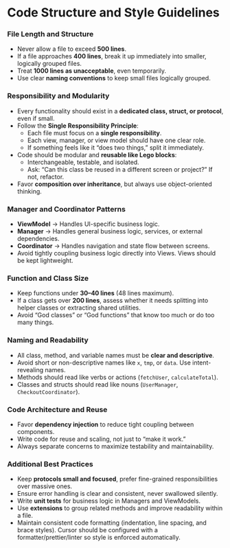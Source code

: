# Code Structure and Style Guidelines

### File Length and Structure
- Never allow a file to exceed **500 lines**.  
- If a file approaches **400 lines**, break it up immediately into smaller, logically grouped files.  
- Treat **1000 lines as unacceptable**, even temporarily.  
- Use clear **naming conventions** to keep small files logically grouped.  

### Responsibility and Modularity
- Every functionality should exist in a **dedicated class, struct, or protocol**, even if small.  
- Follow the **Single Responsibility Principle**:  
  - Each file must focus on a **single responsibility**.  
  - Each view, manager, or view model should have one clear role.  
  - If something feels like it “does two things,” split it immediately.  
- Code should be modular and **reusable like Lego blocks**:  
  - Interchangeable, testable, and isolated.  
  - Ask: “Can this class be reused in a different screen or project?” If not, refactor.  
- Favor **composition over inheritance**, but always use object-oriented thinking.  

### Manager and Coordinator Patterns
- **ViewModel** → Handles UI-specific business logic.  
- **Manager** → Handles general business logic, services, or external dependencies.  
- **Coordinator** → Handles navigation and state flow between screens.  
- Avoid tightly coupling business logic directly into Views. Views should be kept lightweight.  

### Function and Class Size
- Keep functions under **30–40 lines** (48 lines maximum).  
- If a class gets over **200 lines**, assess whether it needs splitting into helper classes or extracting shared utilities.  
- Avoid “God classes” or “God functions” that know too much or do too many things.  

### Naming and Readability
- All class, method, and variable names must be **clear and descriptive**.  
- Avoid short or non-descriptive names like `x`, `tmp`, or `data`. Use intent-revealing names.  
- Methods should read like verbs or actions (`fetchUser`, `calculateTotal`).  
- Classes and structs should read like nouns (`UserManager`, `CheckoutCoordinator`).  

### Code Architecture and Reuse
- Favor **dependency injection** to reduce tight coupling between components.  
- Write code for reuse and scaling, not just to “make it work.”  
- Always separate concerns to maximize testability and maintainability.  

### Additional Best Practices
- Keep **protocols small and focused**, prefer fine-grained responsibilities over massive ones.  
- Ensure error handling is clear and consistent, never swallowed silently.  
- Write **unit tests** for business logic in Managers and ViewModels.  
- Use **extensions** to group related methods and improve readability within a file.  
- Maintain consistent code formatting (indentation, line spacing, and brace styles). Cursor should be configured with a formatter/prettier/linter so style is enforced automatically.  
